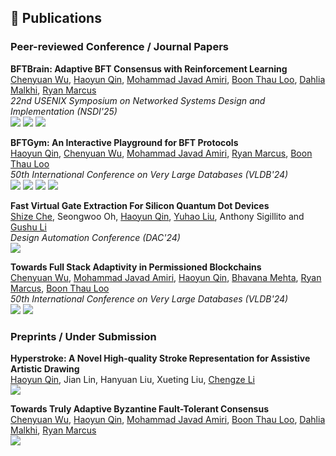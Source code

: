 ## 📝 Publications

### Peer-reviewed Conference / Journal Papers

**BFTBrain: Adaptive BFT Consensus with Reinforcement Learning**<br>
[Chenyuan Wu](https://chenyuanwu.com/), <ins>Haoyun Qin</ins>, [Mohammad Javad Amiri](https://www3.cs.stonybrook.edu/~amiri/), [Boon Thau Loo](https://boonloo.cis.upenn.edu/), [Dahlia Malkhi](https://malkhi.com/), [Ryan Marcus](https://rmarcus.info/blog/)<br>
*22nd USENIX Symposium on Networked Systems Design and Implementation (NSDI'25)*<br>
[![](https://img.shields.io/badge/NSDI-2025-blue?style=flat-square)](https://www.usenix.org/conference/nsdi25) [![](https://img.shields.io/badge/arxiv-2408.06432-b31b1b?logo=arxiv&logoColor=red)](https://arxiv.org/abs/2408.06432) [![](https://img.shields.io/badge/Code-black?style=flat-square&logo=github&logoColor=ffffff)](https://github.com/JeffersonQin/BFTBrain)

**BFTGym: An Interactive Playground for BFT Protocols**<br>
<ins>Haoyun Qin</ins>, [Chenyuan Wu](https://chenyuanwu.com/), [Mohammad Javad Amiri](https://www3.cs.stonybrook.edu/~amiri/), [Ryan Marcus](https://rmarcus.info/blog/), [Boon Thau Loo](https://boonloo.cis.upenn.edu/)<br>
*50th International Conference on Very Large Databases (VLDB'24)*<br>
[![](https://img.shields.io/badge/VLDB-2024-blue?style=flat-square)](https://vldb.org/2024/) [![](https://img.shields.io/badge/Paper-blue?style=flat-square&logo=adobeacrobatreader&logoColor=ffffff)](/files/papers/bftgym.pdf)
[![](https://img.shields.io/badge/Code-black?style=flat-square&logo=github&logoColor=ffffff)](https://github.com/JeffersonQin/BFTGym)
[![](https://img.shields.io/badge/Demo%20Video-ff0000?style=flat-square&logo=youtube&logoColor=ffffff)](https://youtu.be/o5LaGXNiyCo)

**Fast Virtual Gate Extraction For Silicon Quantum Dot Devices**<br>
[Shize Che](https://shizeche.github.io/), Seongwoo Oh, <ins>Haoyun Qin</ins>, [Yuhao Liu](https://acasta-yhliu.github.io/), Anthony Sigillito and [Gushu Li](https://sites.google.com/view/gushuli)<br>
*Design Automation Conference (DAC'24)*<br>
[![](https://img.shields.io/badge/DAC-2024-blue?style=flat-square)](https://www.dac.com/)

**Towards Full Stack Adaptivity in Permissioned Blockchains**<br>
[Chenyuan Wu](https://chenyuanwu.com/), [Mohammad Javad Amiri](https://www3.cs.stonybrook.edu/~amiri/), <ins>Haoyun Qin</ins>, [Bhavana Mehta](https://www.linkedin.com/in/bmehta5/), [Ryan Marcus](https://rmarcus.info/blog/), [Boon Thau Loo](https://boonloo.cis.upenn.edu/)<br>
*50th International Conference on Very Large Databases (VLDB'24)*<br>
[![](https://img.shields.io/badge/VLDB-2024-blue?style=flat-square)](https://vldb.org/2024/) [![](https://img.shields.io/badge/Paper-blue?style=flat-square&logo=adobeacrobatreader&logoColor=ffffff)](/files/papers/fab.pdf)

### Preprints / Under Submission

**Hyperstroke: A Novel High-quality Stroke Representation for Assistive Artistic Drawing**<br>
<ins>Haoyun Qin</ins>, Jian Lin, Hanyuan Liu, Xueting Liu, [Chengze Li](https://moeka.me)<br>
[![](https://img.shields.io/badge/SIGGRAPH%20Asia-2024-blue?style=flat-square)](https://asia.siggraph.org/2024/)

**Towards Truly Adaptive Byzantine Fault-Tolerant Consensus**<br>
[Chenyuan Wu](https://chenyuanwu.com/), <ins>Haoyun Qin</ins>, [Mohammad Javad Amiri](https://www3.cs.stonybrook.edu/~amiri/), [Boon Thau Loo](https://boonloo.cis.upenn.edu/), [Dahlia Malkhi](https://malkhi.com/), [Ryan Marcus](https://rmarcus.info/blog/)<br>
[![](https://img.shields.io/badge/OSR-2024-blue?style=flat-square)](https://www.sigops.org/publications/)

